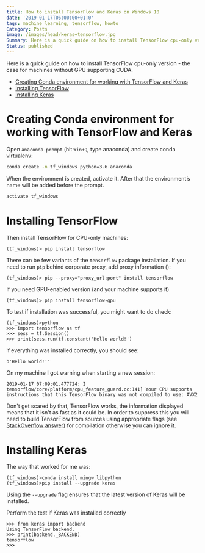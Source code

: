 ```yaml
---
title: How to install TensorFlow and Keras on Windows 10
date: '2019-01-17T06:00:00+01:0'
tags: machine learning, tensorflow, howto
Category: Posts
image: /images/head/keras+tensorflow.jpg
Summary: Here is a quick guide on how to install TensorFlow cpu-only version - the case for machines without GPU supporting CUDA.
Status: published
---
```

Here is a quick guide on how to install TensorFlow cpu-only version - the case for machines without GPU supporting CUDA.
<!-- MarkdownTOC autolink="true" autoanchor="true" -->

- [Creating Conda environment for working with TensorFlow and Keras](#creating-conda-environment-for-working-with-tensorflow-and-keras)
- [Installing TensorFlow](#installing-tensorflow)
- [Installing Keras](#installing-keras)

<!-- /MarkdownTOC -->

<a id="creating-conda-environment-for-working-with-tensorflow-and-keras"></a>
# Creating Conda environment for working with TensorFlow and Keras
Open `anaconda prompt` (hit `Win+Q`, type anaconda) and create conda virtualenv:
```sh
conda create -n tf_windows python=3.6 anaconda
```

When the environment is created, activate it. After that the environment’s name will be added before the prompt.
```sh
activate tf_windows
```

<a id="installing-tensorflow"></a>
# Installing TensorFlow
Then install TensorFlow for CPU-only machines:
```
(tf_windows)> pip install tensorflow
```
There can be few variants of the `tensorflow` package installation. If you need to run `pip` behind corporate proxy, add proxy information ():
```
(tf_windows)> pip --proxy="proxy_url:port" install tensorflow
```
If you need GPU-enabled version (and your machine supports it)
```
(tf_windows)> pip install tensorflow-gpu
```

To test if installation was successful, you might want to do check:
```
(tf_windows)>python
>>> import tensorflow as tf
>>> sess = tf.Session()
>>> print(sess.run(tf.constant('Hello world!')
```
if everything was installed correctly, you should see:
```
b'Hello world!''
```

On my machine I got warning when starting a new session:
```
2019-01-17 07:09:01.477724: I tensorflow/core/platform/cpu_feature_guard.cc:141] Your CPU supports instructions that this TensorFlow binary was not compiled to use: AVX2
```
Don't get scared by that, TensorFlow works, the information displayed means that it isn't as fast as it could be.
In order to suppress this you will need to build TensorFlow from sources using appropriate flags (see [StackOverflow answer](https://stackoverflow.com/questions/41293077/how-to-compile-tensorflow-with-sse4-2-and-avx-instructions?rq=1)) for compilation otherwise you can ignore it.

<a id="installing-keras"></a>
# Installing Keras
The way that worked for me was:
```
(tf_windows)>conda install mingw libpython
(tf_windows)>pip install --upgrade keras
```
Using the `--upgrade` flag ensures that the latest version of Keras will be installed.

Perform the test if Keras was installed correctly

```
>>> from keras import backend
Using TensorFlow backend.
>>> print(backend._BACKEND)
tensorflow
>>>
```